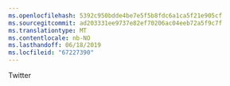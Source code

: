```yaml
---
ms.openlocfilehash: 5392c950bdde4be7e5f5b8fdc6a1ca5f21e905cf
ms.sourcegitcommit: ad203331ee9737e82ef70206ac04eeb72a5f9c7f
ms.translationtype: MT
ms.contentlocale: nb-NO
ms.lasthandoff: 06/18/2019
ms.locfileid: "67227390"
---
```

Twitter